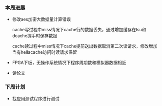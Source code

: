 ### 本周进展

- 修改aes加密大数据量计算错误

  cache写过程中miss情况下cache行的数据丢失，通过增加缓存在lsu和dcache握手时保存数据

  cache读过程中miss情况下cache提前送出数据取消第二次读请求，修改增加当有hellacache访问时读请求保留

- FPGA下板，无操作系统情况下程序周期数和模拟器数据相近

- 读论文

### 下周计划

- 找应用测试程序进行测试

